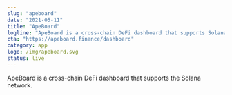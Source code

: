 ```yaml
---
slug: "apeboard"
date: "2021-05-11"
title: "ApeBoard"
logline: "ApeBoard is a cross-chain DeFi dashboard that supports Solana."
cta: "https://apeboard.finance/dashboard"
category: app
logo: /img/apeboard.svg
status: live
---
```


ApeBoard is a cross-chain DeFi dashboard that supports the Solana network.
